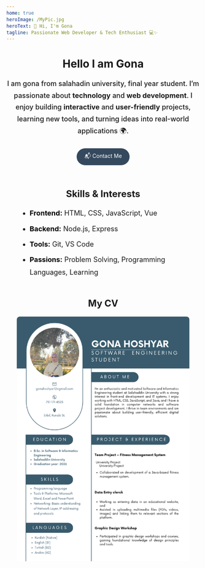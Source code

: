 ```yaml
---
home: true
heroImage: /MyPic.jpg
heroText: 👋 Hi, I'm Gona
tagline: Passionate Web Developer & Tech Enthusiast 💻✨
---
```


<div class="intro-section">

<h1>Hello I am Gona</h1>

<p class="intro-text">
I am gona from salahadin university, final year student.
I’m passionate about <strong>technology</strong> and <strong>web development</strong>.  
I enjoy building <strong>interactive</strong> and <strong>user-friendly</strong> projects,  
learning new tools, and turning ideas into real-world applications 🌍.
</p>

<a class="btn btn-secondary" href="/contact.html">📬 Contact Me</a>

</div>

<h2 class="section-title"> Skills & Interests</h2>

<ul class="skills-list">
  <li><span class="category">Frontend:</span> HTML, CSS, JavaScript, Vue</li>
  <li><span class="category">Backend:</span> Node.js, Express</li>
  <li><span class="category">Tools:</span> Git, VS Code</li>
  <li><span class="category">Passions:</span> Problem Solving, Programming Languages, Learning</li>
</ul>

<h2 class="section-title">My CV</h2>

<img src="/myCV.png" class="cv-pic" alt="My CV">

<style>
.intro-section {
  text-align: center;
  margin-top: 40px;
}

.intro-text {
  font-size: 18px;
  font-weight: 500;
  max-width: 600px;
  margin: 20px auto;
  line-height: 1.7;
}

.btn {
  display: inline-block;
  background-color: #42b983;
  color: white;
  padding: 10px 20px;
  border-radius: 25px;
  margin: 10px;
  text-decoration: none;
  transition: background 0.3s;
}
.btn:hover {
  background-color: #2c8f6e;
}
.btn-secondary {
  background-color: #35495e;
}
.btn-secondary:hover {
  background-color: #22313f;
}

.section-title {
  text-align: center;
  margin-top: 50px;
  font-size: 24px;
}

.skills-list {
  list-style-type: disc; /* black bullet */
  margin-left: 30px; /* indent the list */
  font-size: 18px;
  line-height: 1.8;
}

.skills-list li {
  margin: 8px 0;
}

.category {
  font-weight: bold;
  color: #000; /* black title */
}

.cv-pic {
  width: 450px;
  display: block;
  margin: 20px auto;
  border-radius: 8px;
}
</style>
